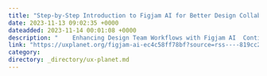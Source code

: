 ```yaml
---
title: "Step-by-Step Introduction to Figjam AI for Better Design Collaboration"
date: 2023-11-13 09:02:35 +0000
dateadded: 2023-11-14 00:01:08 +0000
description: "    Enhancing Design Team Workflows with Figjam AI  Continue reading on UX Planet »  "
link: "https://uxplanet.org/figjam-ai-ec4c58ff78bf?source=rss----819cc2aaeee0---4"
category:
directory: _directory/ux-planet.md
---
```

